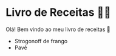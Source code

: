 # Livro de Receitas :man_cook:

Olá! Bem vindo ao meu livro de receitas :wave:

- Strogonoff de frango
- Pavê



